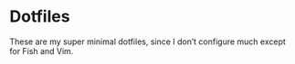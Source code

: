 # Dotfiles

These are my super minimal dotfiles, since I don’t configure much except for Fish and Vim.
